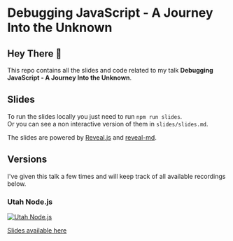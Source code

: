 # Debugging JavaScript - A Journey Into the Unknown

## Hey There 👋

This repo contains all the slides and code related to my talk **Debugging JavaScript - A Journey Into the Unknown**.

## Slides

To run the slides locally you just need to run `npm run slides`.<br>
Or you can see a non interactive version of them in `slides/slides.md`.

The slides are powered by [Reveal.js](https://www.npmjs.com/package/reveal) and [reveal-md](https://www.npmjs.com/package/reveal-md).

## Versions

I've given this talk a few times and will keep track of all available recordings below.

### Utah Node.js
[![Utah Node.js](http://img.youtube.com/vi/8f4ghrSRd6w/0.jpg)](http://www.youtube.com/watch?v=8f4ghrSRd6w)

[Slides available here](https://docs.google.com/presentation/d/1yTaI2Oq724OdPdTkboUu_RjonAZFUDc5AQCZuagiq9Y/edit#slide=id.p)
